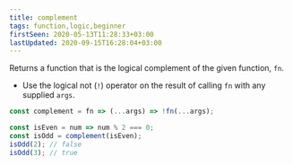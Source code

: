 ```yaml
---
title: complement
tags: function,logic,beginner
firstSeen: 2020-05-13T11:28:33+03:00
lastUpdated: 2020-09-15T16:28:04+03:00
---
```


Returns a function that is the logical complement of the given function, `fn`.

- Use the logical not (`!`) operator on the result of calling `fn` with any supplied `args`.

```js
const complement = fn => (...args) => !fn(...args);
```

```js
const isEven = num => num % 2 === 0;
const isOdd = complement(isEven);
isOdd(2); // false
isOdd(3); // true
```
